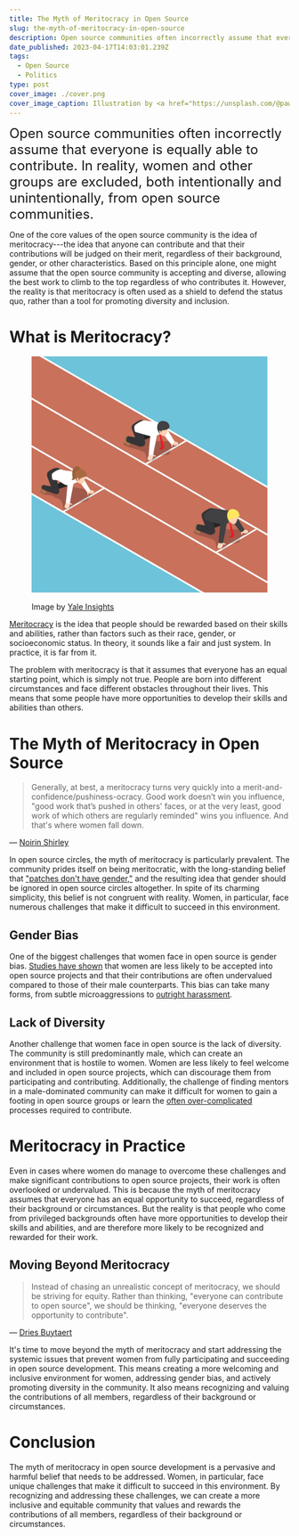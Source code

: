 ```yaml
---
title: The Myth of Meritocracy in Open Source
slug: the-myth-of-meritocracy-in-open-source
description: Open source communities often incorrectly assume that everyone is equally able to contribute. The reality is far different.
date_published: 2023-04-17T14:03:01.239Z
tags:
  - Open Source
  - Politics
type: post
cover_image: ./cover.png
cover_image_caption: Illustration by <a href="https://unsplash.com/@pawel_czerwinski?utm_source=unsplash&utm_medium=referral&utm_content=creditCopyText">Pawel Czerwinski</a> on <a href="https://unsplash.com/photos/dQuNjCvy9uc?utm_source=unsplash&utm_medium=referral&utm_content=creditCopyText">Unsplash</a>
---
```


<font size="5">Open source communities often incorrectly assume that everyone is equally able to contribute. In reality, women and other groups are excluded, both intentionally and unintentionally, from open source communities.</font>

One of the core values of the open source community is the idea of meritocracy---the idea that anyone can contribute and that their contributions will be judged on their merit, regardless of their background, gender, or other characteristics. Based on this principle alone, one might assume that the open source community is accepting and diverse, allowing the best work to climb to the top regardless of who contributes it. However, the reality is that meritocracy is often used as a shield to defend the status quo, rather than a tool for promoting diversity and inclusion.

# What is Meritocracy?

<figure class="crop crop-4_3">

![An illustration of runners at the starting line of a track, with one runner placed ahead of the others.](./meritocracy.jpg)

<figcaption>Image by <a href="https://insights.som.yale.edu/insights/how-meritocracy-worsens-inequality-and-makes-even-the-rich-miserable">Yale Insights</a></figcaption>
</figure>

[Meritocracy](https://www.merriam-webster.com/dictionary/meritocracy) is the idea that people should be rewarded based on their skills and abilities, rather than factors such as their race, gender, or socioeconomic status. In theory, it sounds like a fair and just system. In practice, it is far from it.

The problem with meritocracy is that it assumes that everyone has an equal starting point, which is simply not true. People are born into different circumstances and face different obstacles throughout their lives. This means that some people have more opportunities to develop their skills and abilities than others.

# The Myth of Meritocracy in Open Source

<blockquote class="mb-0">
  <p class="mb-0">Generally, at best, a meritocracy turns very quickly into a merit-and-confidence/pushiness-ocracy. Good work doesn’t win you influence, "good work that’s pushed in others' faces, or at the very least, good work of which others are regularly reminded" wins you influence. And that's where women fall down.</p>
</blockquote>

<p class="text-right mt-0">
— <a class="not-prose cursor-pointer" href="https://web.archive.org/web/20130204193633/http://blog.nerdchic.net/archives/134/">Noirin Shirley</a>
</p>

In open source circles, the myth of meritocracy is particularly prevalent. The community prides itself on being meritocratic, with the long-standing belief that ["patches don't have gender,"](https://journals.sagepub.com/doi/10.1177/1461444811422887) and the resulting idea that gender should be ignored in open source circles altogether. In spite of its charming simplicity, this belief is not congruent with reality. Women, in particular, face numerous challenges that make it difficult to succeed in this environment.

## Gender Bias

One of the biggest challenges that women face in open source is gender bias. [Studies have shown](https://biancatrink.github.io/files/papers/TOSEM2021.pdf) that women are less likely to be accepted into open source projects and that their contributions are often undervalued compared to those of their male counterparts. This bias can take many forms, from subtle microaggressions to [outright harassment](https://thenewstack.io/why-almost-everyone-wants-richard-stallman-cancelled/).

## Lack of Diversity

Another challenge that women face in open source is the lack of diversity. The community is still predominantly male, which can create an environment that is hostile to women. Women are less likely to feel welcome and included in open source projects, which can discourage them from participating and contributing. Additionally, the challenge of finding mentors in a male-dominated community can make it difficult for women to gain a footing in open source groups or learn the [often over-complicated](https://dl.acm.org/doi/10.1145/3180155.3180241) processes required to contribute.

# Meritocracy in Practice

Even in cases where women do manage to overcome these challenges and make significant contributions to open source projects, their work is often overlooked or undervalued. This is because the myth of meritocracy assumes that everyone has an equal opportunity to succeed, regardless of their background or circumstances. But the reality is that people who come from privileged backgrounds often have more opportunities to develop their skills and abilities, and are therefore more likely to be recognized and rewarded for their work.

## Moving Beyond Meritocracy

<blockquote class="mb-0">
  <p class="mb-0">Instead of chasing an unrealistic concept of meritocracy, we should be striving for equity. Rather than thinking, "everyone can contribute to open source", we should be thinking, "everyone deserves the opportunity to contribute".</p>
</blockquote>

<p class="text-right mt-0">
— <a class="not-prose cursor-pointer" href="https://dri.es/the-privilege-of-free-time-in-open-source">Dries Buytaert</a>
</p>

It's time to move beyond the myth of meritocracy and start addressing the systemic issues that prevent women from fully participating and succeeding in open source development. This means creating a more welcoming and inclusive environment for women, addressing gender bias, and actively promoting diversity in the community. It also means recognizing and valuing the contributions of all members, regardless of their background or circumstances.

# Conclusion

The myth of meritocracy in open source development is a pervasive and harmful belief that needs to be addressed. Women, in particular, face unique challenges that make it difficult to succeed in this environment. By recognizing and addressing these challenges, we can create a more inclusive and equitable community that values and rewards the contributions of all members, regardless of their background or circumstances.
